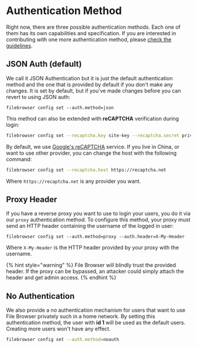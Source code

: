 # Authentication Method

Right now, there are three possible authentication methods. Each one of them has its own capabilities and specification. If you are interested in contributing with one more authentication method, please [check the guidelines](../contributing/authentication-provider.md).

## JSON Auth \(default\)

We call it JSON Authentication but it is just the default authentication method and the one that is provided by default if you don't make any changes. It is set by default, but if you've made changes before you can revert to using JSON auth:

```text
filebrowser config set --auth.method=json
```

This method can also be extended with **reCAPTCHA** verification during login:

```bash
filebrowser config set --recaptcha.key site-key --recaptcha.secret private-key
```

By default, we use [Google's reCAPTCHA](https://www.google.com/recaptcha/intro/v3.html) service. If you live in China, or want to use other provider, you can change the host with the following command:

```bash
filebrowser config set --recaptcha.host https://recaptcha.net 
```

Where `https://recaptcha.net` is any provider you want.

## Proxy Header

If you have a reverse proxy you want to use to login your users, you do it via our `proxy` authentication method. To configure this method, your proxy must send an HTTP header containing the username of the logged in user:

```text
filebrowser config set --auth.method=proxy --auth.header=X-My-Header
```

Where `X-My-Header` is the HTTP header provided by your proxy with the username.

{% hint style="warning" %}
File Browser will blindly trust the provided header. If the proxy can be bypassed, an attacker could simply attach the header and get admin access.
{% endhint %}

## No Authentication

We also provide a no authentication mechanism for users that want to use File Browser privately such in a home network. By setting this authentication method, the user with **id 1** will be used as the default users. Creating more users won't have any effect.

```bash
filebrowser config set --auth.method=noauth
```

